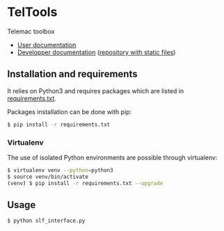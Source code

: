 # TelTools
Telemac toolbox

* [User documentation](https://github.com/CNR-Engineering/TelTools/wiki)
* [Developper documentation](https://cnr-engineering.github.io/) ([repository with static files](https://github.com/CNR-Engineering/CNR-Engineering.github.io))

## Installation and requirements
It relies on Python3 and requires packages which are listed in [requirements.txt](requirements.txt).

Packages installation can be done with pip:
```bash
$ pip install -r requirements.txt
```

### Virtualenv
The use of isolated Python environments are possible through virtualenv:
```bash
$ virtualenv venv --python=python3
$ source venv/bin/activate
(venv) $ pip install -r requirements.txt --upgrade
```

## Usage
```bash
$ python slf_interface.py
```
